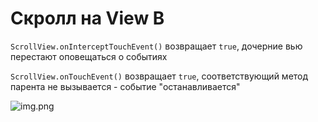 # Скролл на View B

`ScrollView.onInterceptTouchEvent()` возвращает `true`, дочерние вью перестают оповещаться о событиях

`ScrollView.onTouchEvent()` возвращает `true`, соответствующий метод парента не вызывается - событие "останавливается"

![img.png](https://miro.medium.com/max/1400/1*2wzhkKPgfQZMqPJs73DUcA.png)
